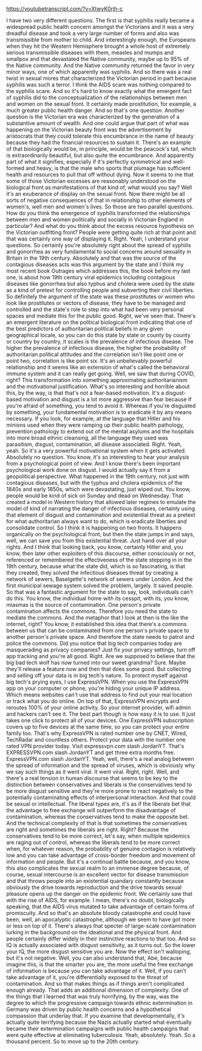 https://youtubetranscript.com/?v=XtwyK0rjh-c

 I have two very different questions. The first is that syphilis really became a widespread public health concern amongst the Victorians and it was a very dreadful disease and took a very large number of forms and also was transmissible from mother to child. And interestingly enough, the Europeans when they hit the Western Hemisphere brought a whole host of extremely serious transmissible diseases with them, measles and mumps and smallpox and that devastated the Native community, maybe up to 95% of the Native community. And the Native community returned the favor in very minor ways, one of which apparently was syphilis. And so there was a real twist in sexual mores that characterized the Victorian period in part because syphilis was such a terror. I think the AIDS scare was nothing compared to the syphilis scare. And so it's hard to know exactly what the emergent fact of syphilis did to the conceptualization of the relationships between men and women on the sexual front. It certainly made prostitution, for example, a much greater public health danger. And so that's one question. Another question is the Victorian era was characterized by the generation of a substantive amount of wealth. And one could argue that part of what was happening on the Victorian beauty front was the advertisement by aristocrats that they could tolerate this encumbrance in the name of beauty because they had the financial resources to sustain it. There's an example of that biologically would be, in principle, would be the peacock's tail, which is extraordinarily beautiful, but also quite the encumbrance. And apparently part of what it signifies, especially if it's perfectly symmetrical and well-formed and heavy, is that the male who sports that plumage has sufficient health and resources to pull that off without dying. Now it seems to me that some of those Victorian excesses are reasonably understood on the biological front as manifestations of that kind of, what would you say? Well it's an exuberance of display on the sexual front. Now there might be all sorts of negative consequences of that in relationship to other elements of women's, well men and women's lives. So those are two parallel questions. How do you think the emergence of syphilis transformed the relationships between men and women politically and socially in Victorian England in particular? And what do you think about the excess resource hypothesis on the Victorian outfitting front? People were getting quite rich at that point and that was certainly one way of displaying it. Right. Yeah, I understand your questions. So certainly you're absolutely right about the spread of syphilis and gonorrhea as very fundamental to social concerns around sexuality in Britain in the 19th century. Absolutely and that was the source of the contagious diseases acts was this argument by the state and I think my most recent book Outrages which addresses this, the book before my last one, is about how 19th century viral epidemics including contagious diseases like gonorrhea but also typhus and cholera were used by the state as a kind of pretext for controlling people and subverting their civil liberties. So definitely the argument of the state was these prostitutes or women who look like prostitutes or vectors of disease, they have to be managed and controlled and the state's role to step into what had been very personal spaces and mediate this for the public good. Right, we've seen that. There's an emergent literature on the political biological front indicating that one of the best predictors of authoritarian political beliefs in any given geographical locale, so you can do this state by state or county by county or country by country, it scales is the prevalence of infectious disease. The higher the prevalence of infectious disease, the higher the probability of authoritarian political attitudes and the correlation isn't like point one or point two, correlation is like point six. It's an unbelievably powerful relationship and it seems like an extension of what's called the behavioral immune system and it can really get going. Well, we saw that during COVID, right? This transformation into something approximating authoritarianism and the motivational justification. What's so interesting and horrible about this, by the way, is that that's not a fear-based motivation. It's a disgust-based motivation and disgust is a lot more aggressive than fear because if you're afraid of something, you tend to avoid it. Whereas if you're disgusted by something, your fundamental motivation is to eradicate it by any means necessary. If you look, for example, at the language that Hitler and his minions used when they were ramping up their public health pathology, prevention pathology to extend out of the mental asylums and the hospitals into more broad ethnic cleansing, all the language they used was parasitism, disgust, contamination, all disease associated. Right. Yeah, yeah. So it's a very powerful motivational system when it gets activated. Absolutely no question. You know, it's so interesting to hear your analysis from a psychological point of view. And I know there's been important psychological work done on disgust. I would actually say it from a geopolitical perspective. What happened in the 19th century, not just with contagious diseases, but with the typhus and cholera epidemics of the 1840s and early 1850s, which were devastating, just wiped out. You know, people would be kind of sick on Sunday and dead on Wednesday. That created a model in Western history that allowed later regimes to emulate the model of kind of narrating the danger of infectious diseases, certainly using that element of disgust and contamination and existential threat as a pretext for what authoritarian always want to do, which is eradicate liberties and consolidate control. So I think it is happening on two fronts. It happens organically on the psychological front, but then the state jumps in and says, well, we can save you from this existential threat. Just hand over all your rights. And I think that looking back, you know, certainly Hitler and, you know, then later other exploiters of this discourse, either consciously or not, referenced or remembered the effectiveness of the state stepping in in the 19th century, because what the state did, which is so fascinating, is that they created, they solved the infectious diseases threat by creating a network of sewers, Baselgette's network of sewers under London. And the first municipal sewage system solved the problem, largely. It saved people. So that was a fantastic argument for the state to say, look, individuals can't do this. You know, the individual home with its cesspit, with its, you know, miasmas is the source of contamination. One person's private contamination affects the commons. Therefore you need the state to mediate the commons. And the metaphor that I look at then is the like the internet, right? You know, it established this idea that there's a commons between us that can be contaminated from one person's private space to another person's private space. And therefore the state needs to patrol and police the commons. Did you notice that big tech companies today are masquerading as privacy companies? Just fix your privacy settings, turn off app tracking and you're all good. Right. Are we supposed to believe that the big bad tech wolf has now turned into our sweet grandma? Sure. Maybe they'll release a feature now and then that does some good. But collecting and selling off your data is in big tech's nature. To protect myself against big tech's prying eyes, I use ExpressVPN. When you use the ExpressVPN app on your computer or phone, you're hiding your unique IP address. Which means websites can't use that address to find out your real location or track what you do online. On top of that, ExpressVPN encrypts and reroutes 100% of your online activity. So your internet provider, wifi admin and hackers can't see it. The best part though is how easy it is to use. It just takes one click to protect all of your devices. One ExpressVPN subscription covers up to five devices at the same time, so you can protect your entire family too. That's why ExpressVPN is rated number one by CNET, Wired, TechRadar and countless others. Protect your data with the number one rated VPN provider today. Visit expressvpn.com slash JordanYT. That's EXPRESSVPN.com slash JordanYT and get three extra months free. ExpressVPN.com slash JordanYT. Yeah, well, there's a real analog between the spread of information and the spread of viruses, which is obviously why we say such things as it went viral. It went viral. Right, right. Well, and there's a real tension in human discourse that seems to be key to the distinction between conservatives and liberals is the conservatives tend to be more disgust sensitive and they're more prone to react negatively to the potentially contaminating effects of interpersonal interaction. And that could be sexual or intellectual. The liberal types are, it's as if the liberals bet that the advantage to free exchange will outperform the disadvantage of contamination, whereas the conservatives tend to make the opposite bet. And the technical complexity of that is that sometimes the conservatives are right and sometimes the liberals are right. Right? Because the conservatives tend to be more correct, let's say, when multiple epidemics are raging out of control, whereas the liberals tend to be more correct when, for whatever reason, the probability of genuine contagion is relatively low and you can take advantage of cross-border freedom and movement of information and people. But it's a continual battle because, and you know, this also complicates the sexual realm to an immense degree because, of course, sexual intercourse is an excellent vector for disease transmission and that throws people into an existential quandary constantly because obviously the drive towards reproduction and the drive towards sexual pleasure opens up the danger on the epidemic front. We certainly saw that with the rise of AIDS, for example. I mean, there's no doubt, biologically speaking, that the AIDS virus mutated to take advantage of certain forms of promiscuity. And so that's an absolute bloody catastrophe and could have been, well, an apocalyptic catastrophe, although we seem to have got more or less on top of it. There's always that specter of large-scale contamination lurking in the background on the ideational and the physical front. And people certainly differ widely in their instinctive reactions to that too. And so IQ is actually associated with disgust sensitivity, as it turns out. So the lower your IQ, the more disgust sensitive you are. Now the effect isn't walloping, but it's not negative. Well, you can also understand that, Abe, because imagine this, is that the smarter you are, the more useful the free exchange of information is because you can take advantage of it. Well, if you can't take advantage of it, you're differentially exposed to the threat of contamination. And so that makes things as if things aren't complicated enough already. That adds an additional dimension of complexity. One of the things that I learned that was truly horrifying, by the way, was the degree to which the progressive campaign towards ethnic extermination in Germany was driven by public health concerns and a hypothetical compassion that underlay that. If you examine that developmentally, it's actually quite terrifying because the Nazis actually started what eventually became their extermination campaigns with public health campaigns that were quite effective at eliminating tuberculosis. Yeah, absolutely. Yeah. So a thousand percent. So to move up to the 20th century.